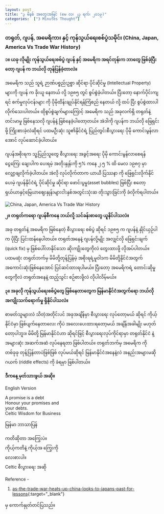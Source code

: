 ```yaml
---
layout: post
title: "၃ မိနစ် အတွေးအမြင် (မေ လ၊ ၂၃ ရက်၊ ၂၀၁၉)"
categories:  ["3 Minutes Thought"]
---
```


###  တရုတ်, ဂျပန်, အမေရိကား နှင့်  ကုန်သွယ်ရေးစစ်ပွဲသမိုင်း (China, Japan, America Vs Trade War History)
**၁။ ယခု လိုမျိုး  ကုန်သွယ်ရေးစစ်ပွဲ ဂျပန် နှင့် အမေရိက အရင်တုန်းက ဘာတွေ ဖြစ်ခဲ့ပြီးတော့  ဂျပန် က ဘယ်လို တုန်ပြန်ခဲ့တာလဲ။**

အမေရိက သည်  သူရဲ့ ဉာဏ်ပစ္စည်းဥစ္စာ ဆိုင်ရာ  ပိုင်ဆိုင်မှု  (Intellectual Property) များကို ဂျပန် က ခိုးယူ နေတယ် လို့   ၁၉၈၅  တွင်   စွပ်စွဲခဲ့ပါတယ်။
ပြီးတော့ နောက်ပိုင်းကျရင် စက်မှုလုပ်ငန်းများ ကို ပိုမိုထိန်းချုပ်နိုင်ရန်ကြံစည် နေတယ် လို့ ထပ် ပြီး စွပ်စွဲထားပါလိုက်သေးပါတယ်။
ထိုစွပ်စွဲချက်များကြောင့် အမေရိက သည် အခုလက်ရှိ တရုတ်နဲ့ တင်းမာမှု ဖြစ်နေသလို ဂျပန်နဲ့ ဖြစ်နေခဲ့ပါတော့တယ်။
အဲဒါကို ဂျပန်က ဘယ်လို ဖြေရှင်းဖို့ ကြိုးစားခဲ့လဲဆိုရင် ပထမဦးဆုံး သူ၏နိုင်ငံရဲ့ ပြည်တွင်းစီးပွားရေး ပိုမို ကောင်းမွန်လာအောင် လုပ်ဆောင်ခဲ့ပါတယ်။

<!-- more -->
ဂျပန်အစိုးရက သူ့ပြည်သူတွေ စီးပွားရေး အခွင့်အရေး ပိုမို ကောင်းမွန်လာစေရန် ငွေကြေး ချေးပါက ပေးရမဲ့ အတိုးနှုန်းကို ၅% ကနေ ၂.၅ % ထိ မေလ ၁၉၈၇ မှာ လျှော့ချလိုက်ခဲ့ပါတယ်။
အဲလို လုပ်လိုက်တာက ယာယီ ပြဿနာ ကို ဖြေရှင်းလိုက်နိုင်ပေးမဲ့  ဂျပန်နိုင်ငံရဲ့ ပိုင်ဆိုင်မှု ဆိုင်ရာ
 ဖောင်းပွမှု(asset bubbles) ဖြစ်ပြီး စတော့ရှယ်ယာနှင့်မြေယာဈေးနှုန်းများငါးနှစ်အတွင်းသုံးဆ တိုးသွားခြင်းကို ခံလိုက်ရပါတယ်။


<img src="http://drive.google.com/uc?export=view&id=1_4tZOqdeZFSdr_-8R2X6h7o53n0mFQA1" alt="China, Japan, America Vs Trade War History">

**၂။  တရုတ်ကရော ဂျပန်စီကနေ ဘယ်လို့ သင်ခန်းစာတွေ ယူနိင်ပါသလဲ။**

အခု တရုတ်နဲ့ အမေရိက ဖြစ်နေတဲ့ စီးပွားရေး စစ်ပွဲ ဆိုရင် ၁၉၈၅ က ဂျပန်နဲ့ နှိုင်ယှဉ်ပါက ပိုပြီး ပြင်းထန်နေပါတယ်။
တရုတ်အနေနဲ့ ဂျပန်လို့မျိုး အလျှင်လို ဖြေရှင်းချက် (quick fix) မှ ဖြစ်ပေါ်လာနိုင်သော ဆိုးကျိုးတွေကိုလဲ တွေးထားဖို့ လိုအပ်ပါတယ်။
ပထမဆုံး တရုတ်ဘက်မှ မိမိတို့တုန့်ပြန်မဲ့ အစိုးရရဲ့မူဝါဒက မိမိတို့နိုင်ငံအတွက် အကောင်းဆုံးဖြစ်နေအောင် ပြင်ဆင်ထားရပါမယ်။
ပြီးတော့  အမေရိကရဲ့ တောင်းဆိုမှုတွေကိုလဲ တရုတ်အနေနဲ့ ထည့်သွင်း စဉ်စားဖို့လဲ လိုပါလိမ့်မယ်။

**၃။  အခုလို ကုန်သွယ်ရေးစစ်ပွဲတွေ ဖြစ်နေတာတွေက မြန်မာနိုင်ငံအတွက်ရော ဘယ်လိုအကျိုးသက်ရောက်မှု ရှိနိုင်ပါသလဲ။**


စာဖတ်သူများလဲ သိတဲ့အတိုင်းပင် အခုအချိန်မှာ စီးပွားရေး လုပ်တော့မယ် ဆိုရင် ကိုယ့်နိုင်ငံမှာ ဖြစ်ပျက်နေတာလေး ကိုပဲ အလေးပေးထားရတော့မယ် အချိန်အခါမျိုး မဟုတ်တော့ပါဘူး။
မိမိတို့ မြန်မာနိုင်ငံဟာ ဆိုရင်ဖြင့် စီးပွားရေးလုပ်ကိုင်ရာမှာ တရုတ်နိုင်ငံ နဲ့ အများဆုံး အဆက်အဆံ လုပ်နေရတာ ဖြစ်ပါတယ်။
တရုတ်ဘက်မှ အမေရိက ကို တစ်ခုခု တုန့်ပြန်တာပဲဖြစ်ဖြစ်  လုပ်မယ်ဆိုရင် မြန်မာနိုင်ငံအနေနဲ့လဲ အနည်းအများမဆို ဂယက် (riddle effects) ကို ခံရမှာ ဖြစ်ပါတယ်။


**ဒီကနေ့ မှတ်သားဖွယ် အဆို။**

English Version

A promise is a debt<br />
Honour your promises and<br />
your debts.<br />
Celtic Wisdom for Business

မြန်မာ ဘာသာပြန်

ကတိဆိုတာ အကြွေးပဲ။<br />
ကိုယ့်ကတိနဲ့ ကိုယ့်အ ကြွေးကို<br />
လေးစားပါ။<br />
Celtic စီးပွားရေး အဆို


Reference -
1. [as-the-trade-war-heats-up-china-looks-to-japans-past-for-lessons](https://www.economist.com/finance-and-economics/2019/05/21/as-the-trade-war-heats-up-china-looks-to-japans-past-for-lessons){:target="_blank"}

 မှ ကောက်နှုတ်တင်ပြသည်။
